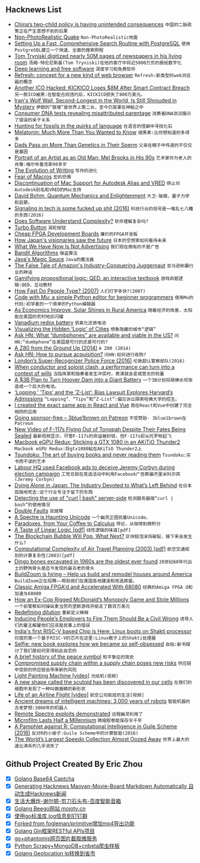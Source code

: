 ## Hacknews List


- [China’s two-child policy is having unintended consequences](https://www.economist.com/china/2018/07/26/chinas-two-child-policy-is-having-unintended-consequences)  `中国的二胎政策正在产生意想不到的后果`
- [Non-PhotoRealistic Quake](https://research.cs.wisc.edu/graphics/Gallery/NPRQuake/whatIsIt.html)  `Non-PhotoRealistic地震`
- [Setting Up a Fast, Comprehensive Search Routine with PostgreSQL](https://rob.conery.io/2018/07/23/setting-up-a-fast-comprehensive-search-routine-with-postgresql/)  `使用PostgreSQL建立一个快速、全面的搜索例程`
- [Tom Tryniski digitized nearly 50M pages of newspapers in his living room](https://www.cjr.org/the_profile/tom-tryniski-fultonhistory.php)  `汤姆·特伦尼斯基(Tom Tryniski)在他的客厅中将近5000万页的报纸数字化`
- [Deep learning and free software](https://lwn.net/Articles/760142/)  `深度学习和免费软件`
- [Refresh: concept for a new kind of web browser](https://refresh.study)  `Refresh:新类型的web浏览器的概念`
- [Another ICO Hacked: KICKICO Loses $8M After Smart Contract Breach](https://www.ccn.com/another-ico-hacked-kickico-loses-8-million-after-smart-contract-breach/)  `另一款ICO被黑:在智能合同违约后，KICKICO损失了800万美元。`
- [Iran&#39;s Wolf Wall, Second-Longest in the World, Is Still Shrouded in Mystery](http://blogs.discovermagazine.com/crux/2018/07/27/gorgan-wall-iran-second-longest/#.W1vFmRZE2Ec)  `伊朗的“狼墙”是世界上第二长，至今仍笼罩在神秘之中`
- [Consumer DNA tests revealing misattributed parentage](https://www.theatlantic.com/science/archive/2018/07/dna-test-misattributed-paternity/562928/?single_page=true)  `消费者DNA测试揭示了错误的亲子关系`
- [Hunting for fossils in the quirks of language](https://www.economist.com/books-and-arts/2018/07/19/hunting-for-fossils-in-the-quirks-of-language)  `在语言的怪癖中寻找化石`
- [Melatonin: Much More Than You Wanted to Know](https://www.lesswrong.com/posts/E4cKD9iTWHaE7f3AJ/melatonin-much-more-than-you-wanted-to-know)  `褪黑素:比你想知道的多得多`
- [Dads Pass on More Than Genetics in Their Sperm](https://www.smithsonianmag.com/science-nature/dads-pass-more-genetics-their-sperm-180969760/?no-ist)  `父亲在精子中传递的不仅仅是基因`
- [Portrait of an Artist as an Old Man: Mel Brooks in His 90s](https://www.theatlantic.com/entertainment/archive/2018/07/portrait-of-an-artist-as-an-old-man-mel-brooks-in-his-90s/564683/?curator=MediaREDEF&amp;amp;single_page=true)  `艺术家作为老人的肖像:梅尔布鲁克斯90多岁`
- [The Evolution of Writing](https://sites.utexas.edu/dsb/tokens/the-evolution-of-writing/)  `写作的进化`
- [Fear of Macros](http://www.greghendershott.com/fear-of-macros/)  `宏的恐惧`
- [Discontinuation of Mac Support for Autodesk Alias and VRED](https://knowledge.autodesk.com/support/alias-products/troubleshooting/caas/sfdcarticles/sfdcarticles/Discontinuation-of-Mac-Support-for-Autodesk-Alias-and-VRED.html)  `停止对Autodesk别名和VRED的Mac支持`
- [David Bohm, Quantum Mechanics and Enlightenment](https://blogs.scientificamerican.com/cross-check/david-bohm-quantum-mechanics-and-enlightenment/)  `大卫·玻姆，量子力学和启蒙。`
- [Signaling in tech is some fucked up shit (2016)](https://daiyi.co/blog/2016/11/30/Signaling-in-tech-is-some-fucked-up-shit/)  `科技行业的信号是一堆乱七八糟的东西(2016)`
- [Does Software Understand Complexity?](https://michaelfeathers.silvrback.com/does-software-understand-complexity)  `软件理解复杂吗?`
- [Turbo Button](https://en.wikipedia.org/wiki/Turbo_button)  `涡轮按钮`
- [Cheap FPGA Development Boards](https://joelw.id.au/FPGA/CheapFPGADevelopmentBoards)  `廉价的FPGA开发板`
- [How Japan&#39;s visionaries saw the future](http://www.bbc.com/culture/story/20180725-how-japans-visionaries-saw-the-future)  `日本的空想家如何看待未来`
- [What We Have Now Is Not Advertising](https://nrempel.com/posts/what-we-have-now-is-not-advertising/)  `我们现在拥有的不是广告`
- [Bandit Algorithms](http://banditalgs.com/)  `强盗算法`
- [Java&#39;s Magic Sauce](https://www.azul.com/javas-magic-sauce/)  `Java的魔法酱`
- [The False Tale of Amazon&#39;s Industry-Conquering Juggernaut](https://www.wired.com/story/the-false-tale-of-amazons-industry-conquering-juggernaut/)  `亚马逊称霸行业的神话`
- [Gamifying propositional logic: QED, an interactive textbook](https://terrytao.wordpress.com/2018/07/28/gamifying-propositional-logic-qed-an-interactive-textbook/)  `游戏命题逻辑:QED，互动教材`
- [How Fast Do People Type? (2007)](https://imlocation.wordpress.com/2007/12/05/how-fast-do-people-type/)  `人们打字多快?(2007)`
- [Code with Mu: a simple Python editor for beginner programmers](https://codewith.mu/)  `使用Mu的代码:初学者的一个简单的Python编辑器`
- [As Economics Improve, Solar Shines in Rural America](https://spectrum.ieee.org/energywise/energy/renewables/solar-expands-in-rural-areas)  `随着经济的改善，太阳能在美国的农村地区闪耀`
- [Vanadium redox battery](https://en.wikipedia.org/wiki/Vanadium_redox_battery)  `钒氧化还原电池`
- [Visualizing the Hidden ‘Logic’ of Cities](https://www.citylab.com/transportation/2018/07/see-your-citys-street-structure-with-these-tools/566138/)  `想象隐藏的城市“逻辑”`
- [Ask HN: What “dumbphones” are available and viable in the US?](item?id=17641613)  `问HN:“dumbphone”在美国是可行的还是可行的?`
- [A Z80 from the Ground Up (2014)](http://baltazarstudios.com/z80-ground/)  `A Z80 (2014)`
- [Ask HN: How to pursue acquisition?](item?id=17639768)  `问HN:如何进行收购?`
- [London’s Super-Recognizer Police Force (2016)](https://www.newyorker.com/magazine/2016/08/22/londons-super-recognizer-police-force)  `伦敦超认警察部队(2016)`
- [When conductor and soloist clash, a performance can turn into a contest of wills](https://theamericanscholar.org/whos-the-boss/#.W1zDZC2ZPmF)  `当指挥家和独奏者发生冲突时，表演就会变成意志的较量`
- [A $3B Plan to Turn Hoover Dam into a Giant Battery](https://www.nytimes.com/interactive/2018/07/24/business/energy-environment/hoover-dam-renewable-energy.html)  `一个3B计划将胡佛水坝改造成一个巨大的电池。`
- [‘Lopping,’ ‘Tips’ and the ‘Z-List’: Bias Lawsuit Explores Harvard’s Admissions](https://www.nytimes.com/2018/07/29/us/harvard-admissions-asian-americans.html)  `“Lopping”、“Tips”和“Z-List”:偏见诉讼探索哈佛大学的招生。`
- [I created the exact same app in React and Vue](https://medium.com/javascript-in-plain-english/i-created-the-exact-same-app-in-react-and-vue-here-are-the-differences-e9a1ae8077fd)  `我在React和Vue中创建了完全相同的应用`
- [Going sponsor-free – 3blue1brown on Patreon](https://www.patreon.com/posts/19586800)  `不受赞助- 3blue1brown在Patreon`
- [New Video of F-117s Flying Out of Tonopah Despite Their Fates Being Sealed](http://www.thedrive.com/the-war-zone/22487/new-video-of-f-117s-flying-out-of-tonopah-emerges-despite-their-fates-being-sealed)  `最新视频显示，尽管F-117s的命运被封锁，但F-117s却从托罗帕起飞`
- [Macbook eGPU Redux: Sticking a GTX 1080 in an AKiTiO Thunder2](http://archagon.net/blog/2018/07/25/egpu-redux/)  `Macbook eGPU Redux:将gtx1080粘在AKiTiO Thunder2上`
- [Tsundoku: The art of buying books and never reading them](https://www.bbc.co.uk/news/world-44981013)  `Tsundoku:买书而不读的艺术`
- [Labour HQ used Facebook ads to deceive Jeremy Corbyn during election campaign](https://www.thetimes.co.uk/article/labour-hq-used-facebook-ads-to-deceive-jeremy-corbyn-during-election-campaign-grlx75c27)  `工党总部在竞选活动中利用Facebook广告欺骗杰里米科尔宾(Jeremy Corbyn)`
- [Dying Alone in Japan: The Industry Devoted to What’s Left Behind](https://www.bloomberg.com/news/features/2018-07-18/japan-s-lonely-death-industry)  `在日本孤独地死去:这个行业专注于留下的东西`
- [Detecting the use of &#34;curl | bash&#34; server-side](https://www.idontplaydarts.com/2016/04/detecting-curl-pipe-bash-server-side/)  `检测服务器端“curl | bash”的使用情况`
- [Double Faults](https://os.phil-opp.com/double-fault-exceptions/)  `双故障`
- [A Spectre is Haunting Unicode](https://www.dampfkraft.com/ghost-characters.html)  `一个幽灵正困扰着Unicode。`
- [Paradoxes, from Your Coffee to Calculus](https://www.wsj.com/articles/paradoxes-from-your-coffee-to-calculus-1532532886)  `悖论，从咖啡到微积分`
- [A Taste of Linear Logic [pdf]](https://homepages.inf.ed.ac.uk/wadler/papers/lineartaste/lineartaste-revised.pdf)  `线性逻辑的味道[pdf]`
- [The Blockchain Bubble Will Pop, What Next?](http://approximatelycorrect.com/2018/06/22/the-blockchain-bubble-will-pop-what-next/)  `区块链泡沫将破裂，接下来会发生什么?`
- [Computational Complexity of Air Travel Planning (2003) [pdf]](http://www.demarcken.org/carl/papers/ITA-software-travel-complexity/ITA-software-travel-complexity.pdf)  `航空交通规划的计算复杂性(2003)[pdf]`
- [Dingo bones excavated in 1960s are the oldest ever found](http://www.australiangeographic.com.au/news/2018/07/dingo-bones-excavated-in-1960s-are-the-oldest-ever-found)  `20世纪60年代出土的野狗骨头是迄今发现的最古老的骨头`
- [BuildZoom is hiring – Help us build and remodel houses around America](https://jobs.lever.co/buildzoom)  `BuildZoom正在招聘——帮助我们在美国各地建造和改造房屋。`
- [Classic Amiga FPGA&#39;d and Accelerated With 68080](http://www.apollo-accelerators.com/)  `经典的Amiga FPGA d和加速与68080`
- [How an Ex-Cop Rigged McDonald’s Monopoly Game and Stole Millions](https://www.thedailybeast.com/how-an-ex-cop-rigged-mcdonalds-monopoly-game-and-stole-millions?via=twitter_page)  `一个前警察如何操纵麦当劳的垄断游戏并偷走了数百万美元`
- [Redefining dilution](https://techcrunch.com/2018/07/20/redefining-dilution/)  `重新定义稀释`
- [Inducing People’s Employers to Fire Them Should Be a Civil Wrong](https://quillette.com/2018/07/28/inducing-peoples-employers-to-fire-them-should-be-a-civil-wrong/)  `诱导人们的雇主解雇他们应该是民事上的错误`
- [India&#39;s first RISC-V based Chip is Here: Linux boots on Shakti processor](http://www.geekdave.in/2018/07/indias-first-risc-v-is-here-linux-boots.html)  `印度的第一个基于RISC-V的芯片在这里:Linux靴子上的Shakti处理器`
- [Selfie: new book explores how we became so self-obsessed](https://www.vox.com/science-and-health/2018/7/19/17518086/selfie-will-storr-book-psychology-west)  `自拍:新书探讨了我们是如何变得如此自恋的`
- [A brief history of the peace symbol](https://edition.cnn.com/style/article/style-origins-peace-symbol/index.html)  `和平象征的简史`
- [Compromised supply chain within a supply chain poses new risks](https://cloudblogs.microsoft.com/microsoftsecure/2018/07/26/attack-inception-compromised-supply-chain-within-a-supply-chain-poses-new-risks/)  `供应链中受损的供应链会带来新的风险`
- [Light Painting Machine [video]](https://www.youtube.com/watch?v=O1bY66X1JKA)  `光绘机(视频)`
- [A new shape called the scutoid has been discovered in our cells](https://gizmodo.com/the-scutoid-is-geometrys-newest-shape-and-it-could-be-1827924643)  `在我们的细胞中发现了一种叫做盾鳞的新形状`
- [Life of an Airline Flight [video]](https://systemswe.love/videos/life-of-an-airline-flight)  `航空公司航班的生活[视频]`
- [Ancient dreams of intelligent machines: 3,000 years of robots](https://www.nature.com/articles/d41586-018-05773-y)  `智能机器的古老梦想:3000年的机器人`
- [Remote Spectre exploits demonstrated](https://lwn.net/Articles/761100/)  `远程幽灵利用了`
- [Microfilm Lasts Half a Millennium](https://www.theatlantic.com/technology/archive/2018/07/microfilm-lasts-half-a-millennium/565643/?single_page=true)  `微缩胶卷能保存半千年`
- [A Pamphlet against R: Computational Intelligence in Guile Scheme (2016)](https://panicz.github.io/pamphlet/)  `反对R的小册子:Guile Scheme中的计算智能(2016)`
- [The World’s Largest Speedo Collection Almost Oozed Away](https://www.atlasobscura.com/articles/speedo-collection-at-powerhouse-museum)  `世界上最大的速比涛系列几乎消失了`

## Github Project Created By Eric Zhou

- [x] [Golang Base64 Captcha](https://github.com/mojocn/base64Captcha)
- [x] [Generating Hacknews Maoyan-Movie-Board Markdown Automatically 自动生成Hacknews新闻](https://github.com/dejavuzhou/md-genie)
- [x] [生活大爆炸-谢尔顿-剪刀石头布-百度智能音箱](https://github.com/mojocn/dueros-bang-game)
- [x] [Golang Beego网站 mojotv.cn](https://github.com/mojocn/www.mojotv.cn)
- [x] [使用go标准库,log信息到钉钉群](https://github.com/mojocn/dooger)
- [x] [Forked from fogleman/primitive增加mp4导出功能](https://github.com/mojocn/primitive)
- [x] [Golang Gin框架RESTful APIs项目](https://github.com/JJJJJJJerk/ezier-golang-web-api-framework)
- [x] [go+phantomjs网页图片截取微服务](https://github.com/mojocn/screen_shot)
- [x] [Python Scrapy+MongoDB+cnbeta爬虫样板](https://github.com/mojocn/scrapy_mongodb_boilerplate_cnbeta)
- [x] [Golang Geolocation Ip转换到省市](https://github.com/mojocn/ip2location)